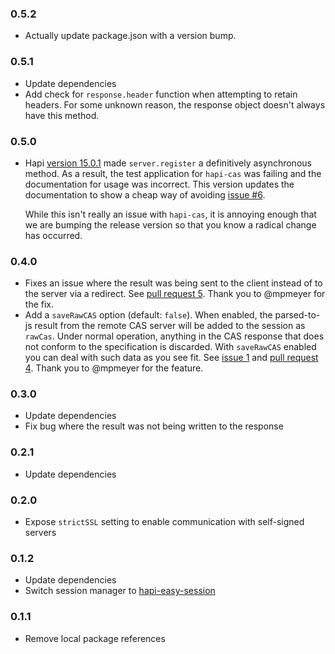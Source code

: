 ### 0.5.2
+ Actually update package.json with a version bump.

### 0.5.1
+ Update dependencies
+ Add check for `response.header` function when attempting to retain headers.
  For some unknown reason, the response object doesn't always have this method.

### 0.5.0
+ Hapi [version 15.0.1][hapi1501] made `server.register` a definitively
  asynchronous method. As a result, the test application for `hapi-cas` was
  failing and the documentation for usage was incorrect. This version updates
  the documentation to show a cheap way of avoiding [issue #6][i6].
  
  While this isn't really an issue with `hapi-cas`, it is annoying enough that
  we are bumping the release version so that you know a radical change has
  occurred.

[hapi1501]: https://github.com/hapijs/discuss/issues/349
[i6]: https://github.com/jsumners/hapi-cas/issues/6

### 0.4.0
+ Fixes an issue where the result was being sent to the client instead
  of to the server via a redirect. See [pull request 5][pr5]. Thank you
  to @mpmeyer for the fix.
+ Add a `saveRawCAS` option (default: `false`). When enabled, the parsed-to-js
  result from the remote CAS server will be added to the session as `rawCas`.
  Under normal operation, anything in the CAS response that does not conform
  to the specification is discarded. With `saveRawCAS` enabled you can deal with
  such data as you see fit. See [issue 1][i1] and [pull request 4][pr4].
  Thank you to @mpmeyer for the feature.

[pr5]: https://github.com/jsumners/hapi-cas/pull/5
[i1]: https://github.com/jsumners/hapi-cas/issues/1
[pr4]: https://github.com/jsumners/hapi-cas/pull/4

### 0.3.0
+ Update dependencies
+ Fix bug where the result was not being written to the response

### 0.2.1
+ Update dependencies

### 0.2.0
+ Expose `strictSSL` setting to enable communication with self-signed servers

### 0.1.2
+ Update dependencies
+ Switch session manager to [hapi-easy-session][hes]

[hes]: https://www.npmjs.com/package/hapi-easy-session

### 0.1.1
+ Remove local package references
